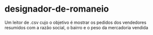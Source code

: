 # designador-de-romaneio
Um leitor de .csv cujo o objetivo é mostrar os pedidos dos vendedores resumidos com a razão social, o bairro e o peso da mercadoria vendida
